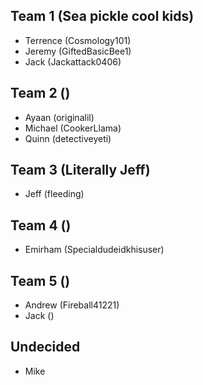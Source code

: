 ## Team 1 (Sea pickle cool kids)
- Terrence (Cosmology101)
- Jeremy (GiftedBasicBee1)
- Jack (Jackattack0406)

## Team 2 ()
- Ayaan (originalil)
- Michael (CookerLlama)
- Quinn (detectiveyeti)


## Team 3 (Literally Jeff)
- Jeff (fleeding)

## Team 4 ()
- Emirham (Specialdudeidkhisuser)

## Team 5 ()
- Andrew (Fireball41221)
- Jack ()

## Undecided
- Mike







